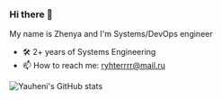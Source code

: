 ### Hi there 👋

My name is Zhenya and I'm Systems/DevOps engineer

- 🛠 2+ years of Systems Engineering
- 📫 How to reach me: ryhterrrr@mail.ru

![Yauheni's GitHub stats](https://github-readme-stats.vercel.app/api?username=yrykhter&&hide=stars&theme=dracula&show_icons=true&rank_icon=percentile)
